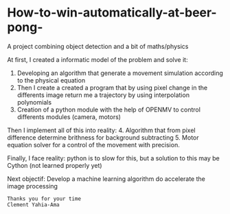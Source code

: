 # How-to-win-automatically-at-beer-pong-
A project combining object detection and a bit of maths/physics

At first, I created a informatic model of the problem and solve it:
  1. Developing an algorithm that generate a movement simulation according to the physical equation
  2. Then I create a created a program that by using pixel change in the differents image return me a trajectory by using interpolation polynomials
  3. Creation of a python module with the help of OPENMV to control differents modules (camera, motors)

Then I implement all of this into reality:
  4. Algorithm that from pixel difference determine brithness for background subtracting
  5. Motor equation solver for a control of the movement with precision.

Finally, I face reality: python is to slow for this, but a solution to this may be Cython (not learned properly yet)

Next objectif:
  Develop a machine learning algorithm do accelerate the image processing

    Thanks you for your time
    Clement Yahia-Ama

